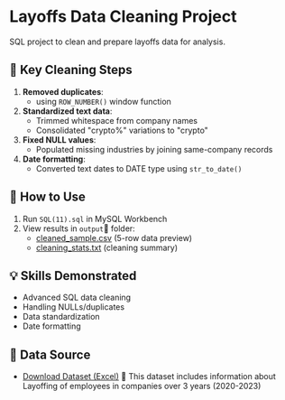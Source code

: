 # Layoffs Data Cleaning Project

SQL project to clean and prepare layoffs data for analysis.

## 🧹 Key Cleaning Steps
1. **Removed duplicates**:
   - using `ROW_NUMBER()` window function  
3. **Standardized text data**:  
   - Trimmed whitespace from company names  
   - Consolidated "crypto%" variations to "crypto"  
4. **Fixed NULL values**:  
   - Populated missing industries by joining same-company records  
5. **Date formatting**:  
   - Converted text dates to DATE type using `str_to_date()`

## 🚀 How to Use
1. Run `SQL(11).sql` in MySQL Workbench  
2. View results in `output`📄 folder:  
   - [cleaned_sample.csv](output/cleaned_sample.csv)   (5-row data preview)  
   - [cleaning_stats.txt](output/cleaning_stats.txt) (cleaning summary)  

## 💡 Skills Demonstrated
- Advanced SQL data cleaning  
- Handling NULLs/duplicates  
- Data standardization  
- Date formatting

## 📁 Data Source

- [Download Dataset (Excel)](Dataset.xlsx) 📄 
This dataset includes information about Layoffing of employees in companies over 3 years (2020-2023)
